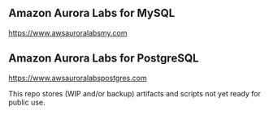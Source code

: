 ## Amazon Aurora Labs for MySQL

https://www.awsauroralabsmy.com

## Amazon Aurora Labs for PostgreSQL

https://www.awsauroralabspostgres.com

This repo stores (WIP and/or backup) artifacts and scripts not yet ready for public use.
